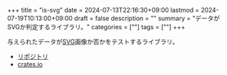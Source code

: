+++
title = "is-svg"
date = 2024-07-13T22:16:30+09:00
lastmod = 2024-07-19T10:13:00+09:00
draft = false
description = ""
summary = "データがSVGか判定するライブラリ。"
categories = [""]
tags = [""]
+++

与えられたデータが[SVG](https://www.w3.org/Graphics/SVG/)画像か否かをテストするライブラリ。

- [リポジトリ](https://github.com/sorairolake/is-svg)
- [crates.io](https://crates.io/crates/is-svg)

